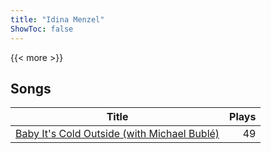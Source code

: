 ```yaml
---
title: "Idina Menzel"
ShowToc: false
---
```


{{< more >}}

## Songs
Title | Plays 
----- | -----: 
[Baby It's Cold Outside (with Michael Bublé)](/songs/baby-its-cold-outside-with-michael-buble) | 49

